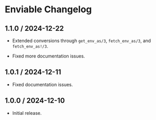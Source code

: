 # Enviable Changelog

## 1.1.0 / 2024-12-22

- Extended conversions through `get_env_as/3`, `fetch_env_as/3`, and
  `fetch_env_as!/3`.

- Fixed more documentation issues.

## 1.0.1 / 2024-12-11

- Fixed documentation issues.

## 1.0.0 / 2024-12-10

- Initial release.
